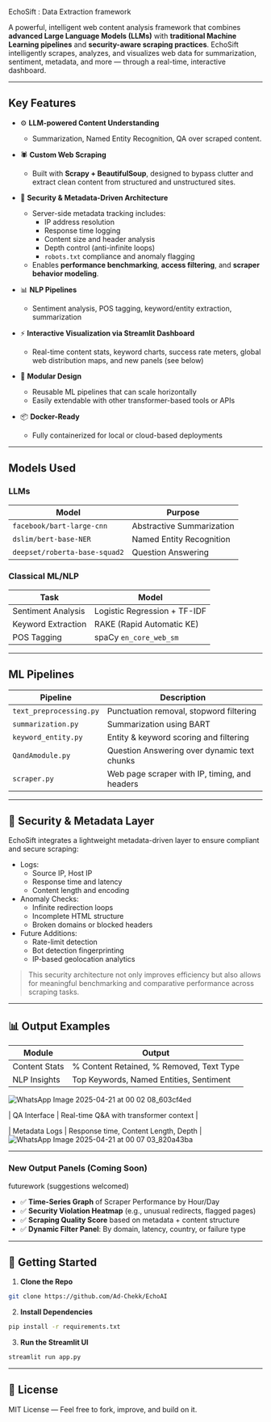EchoSift : Data Extraction framework

A powerful, intelligent web content analysis framework that combines **advanced Large Language Models (LLMs)** with **traditional Machine Learning pipelines** and **security-aware scraping practices**. EchoSift intelligently scrapes, analyzes, and visualizes web data for summarization, sentiment, metadata, and more — through a real-time, interactive dashboard.

---

##  Key Features

- ⚙️ **LLM-powered Content Understanding**  
  - Summarization, Named Entity Recognition, QA over scraped content.
  
- 🕷️ **Custom Web Scraping**  
  - Built with **Scrapy + BeautifulSoup**, designed to bypass clutter and extract clean content from structured and unstructured sites.

- 🔐 **Security & Metadata-Driven Architecture**  
  - Server-side metadata tracking includes:
    - IP address resolution
    - Response time logging
    - Content size and header analysis
    - Depth control (anti-infinite loops)
    - `robots.txt` compliance and anomaly flagging  
  - Enables **performance benchmarking**, **access filtering**, and **scraper behavior modeling**.

- 📊 **NLP Pipelines**  
  - Sentiment analysis, POS tagging, keyword/entity extraction, summarization

- ⚡ **Interactive Visualization via Streamlit Dashboard**  
  - Real-time content stats, keyword charts, success rate meters, global web distribution maps, and new panels (see below)

- 🧱 **Modular Design**  
  - Reusable ML pipelines that can scale horizontally
  - Easily extendable with other transformer-based tools or APIs

- 📦 **Docker-Ready**  
  - Fully containerized for local or cloud-based deployments

---

##  Models Used

###  LLMs

| Model | Purpose |
|-------|---------|
| `facebook/bart-large-cnn` | Abstractive Summarization |
| `dslim/bert-base-NER`     | Named Entity Recognition  |
| `deepset/roberta-base-squad2` | Question Answering |

###  Classical ML/NLP

| Task               | Model                            |
|--------------------|----------------------------------|
| Sentiment Analysis | Logistic Regression + TF-IDF     |
| Keyword Extraction | RAKE (Rapid Automatic KE)        |
| POS Tagging        | spaCy `en_core_web_sm`           |

---

##  ML Pipelines

| Pipeline           | Description                                      |
|-------------------|--------------------------------------------------|
| `text_preprocessing.py` | Punctuation removal, stopword filtering       |
| `summarization.py`      | Summarization using BART                     |
| `keyword_entity.py`     | Entity & keyword scoring and filtering       |
| `QandAmodule.py`        | Question Answering over dynamic text chunks |
| `scraper.py`            | Web page scraper with IP, timing, and headers |

---

## 🚨 Security & Metadata Layer

EchoSift integrates a lightweight metadata-driven layer to ensure compliant and secure scraping:

- Logs:
  - Source IP, Host IP
  - Response time and latency
  - Content length and encoding
- Anomaly Checks:
  - Infinite redirection loops
  - Incomplete HTML structure
  - Broken domains or blocked headers
- Future Additions:
  - Rate-limit detection
  - Bot detection fingerprinting
  - IP-based geolocation analytics

> This security architecture not only improves efficiency but also allows for meaningful benchmarking and comparative performance across scraping tasks.

---

## 📊 Output Examples

| Module        | Output                                  |
|---------------|------------------------------------------|
| Content Stats | % Content Retained, % Removed, Text Type |
| NLP Insights  | Top Keywords, Named Entities, Sentiment |
![WhatsApp Image 2025-04-21 at 00 02 08_603cf4ed](https://github.com/user-attachments/assets/93020e07-ae5c-43a3-a95a-e1a0f50adf56)

| QA Interface  | Real-time Q&A with transformer context   |


| Metadata Logs | Response time, Content Length, Depth     |
![WhatsApp Image 2025-04-21 at 00 07 03_820a43ba](https://github.com/user-attachments/assets/5413a7c7-c580-451f-b098-17fa951e2916)


---

###  New Output Panels (Coming Soon)
futurework (suggestions welcomed)
- ✅ **Time-Series Graph** of Scraper Performance by Hour/Day
- ✅ **Security Violation Heatmap** (e.g., unusual redirects, flagged pages)
- ✅ **Scraping Quality Score** based on metadata + content structure
- ✅ **Dynamic Filter Panel**: By domain, latency, country, or failure type

---

## 🚀 Getting Started

1. **Clone the Repo**
```bash
git clone https://github.com/Ad-Chekk/EchoAI

```

2. **Install Dependencies**
```bash
pip install -r requirements.txt
```

3. **Run the Streamlit UI**
```bash
streamlit run app.py
```

---

## 📜 License

MIT License — Feel free to fork, improve, and build on it.
